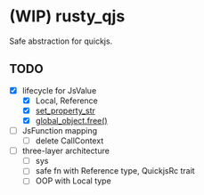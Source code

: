 # (WIP) rusty_qjs

Safe abstraction for quickjs.

## TODO

- [x] lifecycle for JsValue
  - [x] Local, Reference
  - [x] [set_property_str](https://github.com/ahabhgk/qtok.js/blob/caf3f0ae7bfeea26a2927e205d3ee9499bc5fe66/cli/src/ext/console.rs#L28)
  - [x] [global_object.free()](https://github.com/ahabhgk/qtok.js/blob/caf3f0ae7bfeea26a2927e205d3ee9499bc5fe66/cli/src/ext/console.rs#L30)
- [ ] JsFunction mapping
  - [ ] delete CallContext
- [ ] three-layer architecture
  - [ ] sys
  - [ ] safe fn with Reference type, QuickjsRc trait
  - [ ] OOP with Local type
